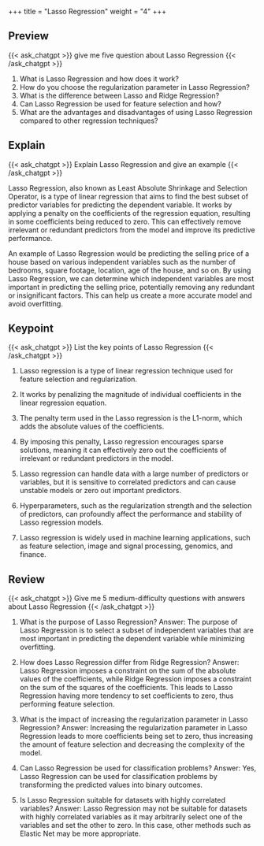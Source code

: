 +++
title = "Lasso Regression"
weight = "4"
+++
## Preview
{{< ask_chatgpt >}}
give me five question about Lasso Regression
{{< /ask_chatgpt >}}

1. What is Lasso Regression and how does it work?
2. How do you choose the regularization parameter in Lasso Regression?
3. What is the difference between Lasso and Ridge Regression?
4. Can Lasso Regression be used for feature selection and how?
5. What are the advantages and disadvantages of using Lasso Regression compared to other regression techniques?   

## Explain
{{< ask_chatgpt >}}
Explain Lasso Regression and give an example
{{< /ask_chatgpt >}}

Lasso Regression, also known as Least Absolute Shrinkage and Selection Operator, is a type of linear regression that aims to find the best subset of predictor variables for predicting the dependent variable. It works by applying a penalty on the coefficients of the regression equation, resulting in some coefficients being reduced to zero. This can effectively remove irrelevant or redundant predictors from the model and improve its predictive performance.

An example of Lasso Regression would be predicting the selling price of a house based on various independent variables such as the number of bedrooms, square footage, location, age of the house, and so on. By using Lasso Regression, we can determine which independent variables are most important in predicting the selling price, potentially removing any redundant or insignificant factors. This can help us create a more accurate model and avoid overfitting.   

## Keypoint
{{< ask_chatgpt >}}
List the key points of Lasso Regression
{{< /ask_chatgpt >}}

1. Lasso regression is a type of linear regression technique used for feature selection and regularization.

2. It works by penalizing the magnitude of individual coefficients in the linear regression equation.

3. The penalty term used in the Lasso regression is the L1-norm, which adds the absolute values of the coefficients.

4. By imposing this penalty, Lasso regression encourages sparse solutions, meaning it can effectively zero out the coefficients of irrelevant or redundant predictors in the model.

5. Lasso regression can handle data with a large number of predictors or variables, but it is sensitive to correlated predictors and can cause unstable models or zero out important predictors.

6. Hyperparameters, such as the regularization strength and the selection of predictors, can profoundly affect the performance and stability of Lasso regression models.

7. Lasso regression is widely used in machine learning applications, such as feature selection, image and signal processing, genomics, and finance.   

## Review
{{< ask_chatgpt >}}
Give me 5 medium-difficulty questions with answers about Lasso Regression
{{< /ask_chatgpt >}}

1. What is the purpose of Lasso Regression?
Answer: The purpose of Lasso Regression is to select a subset of independent variables that are most important in predicting the dependent variable while minimizing overfitting.

2. How does Lasso Regression differ from Ridge Regression?
Answer: Lasso Regression imposes a constraint on the sum of the absolute values of the coefficients, while Ridge Regression imposes a constraint on the sum of the squares of the coefficients. This leads to Lasso Regression having more tendency to set coefficients to zero, thus performing feature selection.

3. What is the impact of increasing the regularization parameter in Lasso Regression?
Answer: Increasing the regularization parameter in Lasso Regression leads to more coefficients being set to zero, thus increasing the amount of feature selection and decreasing the complexity of the model.

4. Can Lasso Regression be used for classification problems?
Answer: Yes, Lasso Regression can be used for classification problems by transforming the predicted values into binary outcomes.

5. Is Lasso Regression suitable for datasets with highly correlated variables?
Answer: Lasso Regression may not be suitable for datasets with highly correlated variables as it may arbitrarily select one of the variables and set the other to zero. In this case, other methods such as Elastic Net may be more appropriate.   

